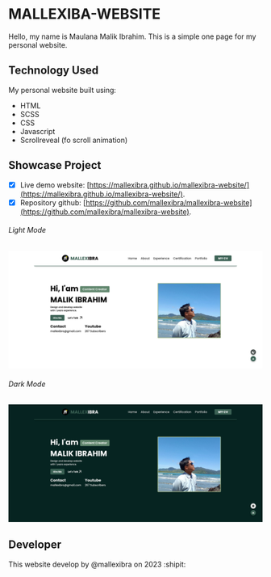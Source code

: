 # MALLEXIBA-WEBSITE
Hello, my name is Maulana Malik Ibrahim. This is a simple one page for my personal website.

## Technology Used
My personal website built using:
- HTML
- SCSS
- CSS
- Javascript
- Scrollreveal (fo scroll animation)

## Showcase Project
- [x] Live demo website: [https://mallexibra.github.io/mallexibra-website/](https://mallexibra.github.io/mallexibra-website/).
- [x] Repository github: [https://github.com/mallexibra/mallexibra-website](https://github.com/mallexibra/mallexibra-website).

###### Light Mode
![LightMode](src/img/lightmode.png)

###### Dark Mode
![DarkMode](src/img/darkmode.png)

## Developer
This website develop by @mallexibra on 2023 :shipit:
